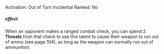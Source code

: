 Activation: Out of Turn Incidental
Ranked: No
##### effect
When an opponent makes a ranged combat
check, you can spend 2 **Threats** from that check
to use this talent to cause their weapon to
run out of ammo (see page 104), as long as
the weapon can normally run out of
ammunition.